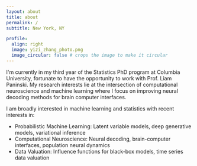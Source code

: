 ```yaml
---
layout: about
title: about
permalink: /
subtitle: New York, NY

profile:
  align: right
  image: yizi_zhang_photo.png
  image_circular: false # crops the image to make it circular
---
```


I'm currently in my third year of the Statistics PhD program at Columbia University, fortunate to have the opportunity to work with Prof. Liam Paninski. My research interests lie at the intersection of computational neuroscience and machine learning where I focus on improving neural decoding methods for brain computer interfaces.


I am broadly interested in machine learning and statistics with recent interests in:

- Probabilistic Machine Learning:  Latent variable models, deep generative models, variational inference
- Computational Neuroscience:  Neural decoding, brain-computer interfaces, population neural dynamics
- Data Valuation: Influence functions for black-box models, time series data valuation


